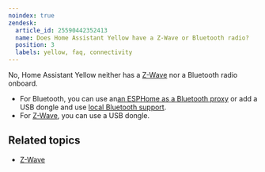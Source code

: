 ```yaml
---
noindex: true
zendesk:
  article_id: 25590442352413
  name: Does Home Assistant Yellow have a Z-Wave or Bluetooth radio?
  position: 3
  labels: yellow, faq, connectivity
---
```


No, Home Assistant Yellow neither has a [Z-Wave](https://www.home-assistant.io/integrations/zwave_js/) nor a Bluetooth radio onboard.

- For Bluetooth, you can use an[an ESPHome as a Bluetooth proxy](https://esphome.io/projects/?type=bluetooth) or add a USB dongle and use [local Bluetooth support](https://www.home-assistant.io/integrations/bluetooth/).
- For [Z-Wave](https://www.home-assistant.io/integrations/zwave_js/), you can use a USB dongle.

## Related topics

- [Z-Wave](https://www.home-assistant.io/integrations/zwave_js/)

